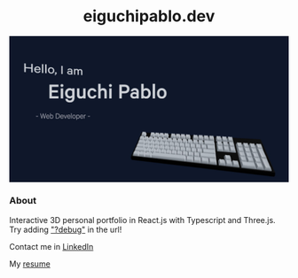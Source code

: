 <h1 align="center">eiguchipablo.dev</h1>
<a href="https://www.eiguchipablo.dev" target="_blank">
  <img align="center" alt="Thumbnail" src="./public/og-image.jpg">
</a>

### About

Interactive 3D personal portfolio in React.js with Typescript and Three.js.
Try adding ["?debug"](https://www.eiguchipablo.dev/?debug) in the url!

Contact me in [LinkedIn](https://www.linkedin.com/in/eiguchipablo/)

My [resume](https://www.eiguchipablo.dev/EiguchiPablo.pdf)
